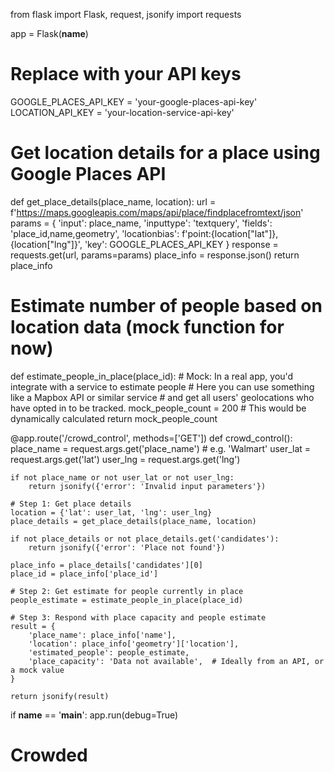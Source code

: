 from flask import Flask, request, jsonify
import requests

app = Flask(__name__)

# Replace with your API keys
GOOGLE_PLACES_API_KEY = 'your-google-places-api-key'
LOCATION_API_KEY = 'your-location-service-api-key'

# Get location details for a place using Google Places API
def get_place_details(place_name, location):
    url = f'https://maps.googleapis.com/maps/api/place/findplacefromtext/json'
    params = {
        'input': place_name,
        'inputtype': 'textquery',
        'fields': 'place_id,name,geometry',
        'locationbias': f'point:{location["lat"]},{location["lng"]}',
        'key': GOOGLE_PLACES_API_KEY
    }
    response = requests.get(url, params=params)
    place_info = response.json()
    return place_info

# Estimate number of people based on location data (mock function for now)
def estimate_people_in_place(place_id):
    # Mock: In a real app, you'd integrate with a service to estimate people
    # Here you can use something like a Mapbox API or similar service
    # and get all users' geolocations who have opted in to be tracked.
    mock_people_count = 200  # This would be dynamically calculated
    return mock_people_count

@app.route('/crowd_control', methods=['GET'])
def crowd_control():
    place_name = request.args.get('place_name')  # e.g. 'Walmart'
    user_lat = request.args.get('lat')
    user_lng = request.args.get('lng')

    if not place_name or not user_lat or not user_lng:
        return jsonify({'error': 'Invalid input parameters'})

    # Step 1: Get place details
    location = {'lat': user_lat, 'lng': user_lng}
    place_details = get_place_details(place_name, location)

    if not place_details or not place_details.get('candidates'):
        return jsonify({'error': 'Place not found'})

    place_info = place_details['candidates'][0]
    place_id = place_info['place_id']
    
    # Step 2: Get estimate for people currently in place
    people_estimate = estimate_people_in_place(place_id)

    # Step 3: Respond with place capacity and people estimate
    result = {
        'place_name': place_info['name'],
        'location': place_info['geometry']['location'],
        'estimated_people': people_estimate,
        'place_capacity': 'Data not available',  # Ideally from an API, or a mock value
    }

    return jsonify(result)

if __name__ == '__main__':
    app.run(debug=True)
# Crowded
